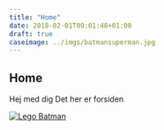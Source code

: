 ```yaml
---
title: "Home"
date: 2018-02-01T09:01:48+01:00
draft: true
caseimage: ../imgs/batmansuperman.jpg
---
```


## Home
<!--<h1 class="center-xs col-xs-12 center-lg col-lg-12"> Overskrift 1 </h1>-->

Hej med dig
Det her er forsiden


[![Lego Batman](../imgs/legobatman.jpg)](../imgs/legobatman.jpg)